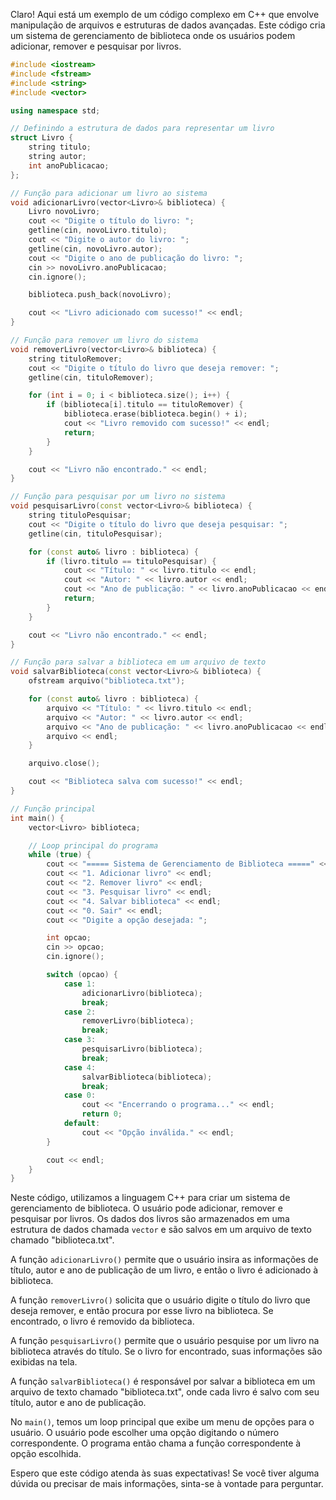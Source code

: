 Claro! Aqui está um exemplo de um código complexo em C++ que envolve manipulação de arquivos e estruturas de dados avançadas. Este código cria um sistema de gerenciamento de biblioteca onde os usuários podem adicionar, remover e pesquisar por livros.

```c++
#include <iostream>
#include <fstream>
#include <string>
#include <vector>

using namespace std;

// Definindo a estrutura de dados para representar um livro
struct Livro {
    string titulo;
    string autor;
    int anoPublicacao;
};

// Função para adicionar um livro ao sistema
void adicionarLivro(vector<Livro>& biblioteca) {
    Livro novoLivro;
    cout << "Digite o título do livro: ";
    getline(cin, novoLivro.titulo);
    cout << "Digite o autor do livro: ";
    getline(cin, novoLivro.autor);
    cout << "Digite o ano de publicação do livro: ";
    cin >> novoLivro.anoPublicacao;
    cin.ignore();

    biblioteca.push_back(novoLivro);

    cout << "Livro adicionado com sucesso!" << endl;
}

// Função para remover um livro do sistema
void removerLivro(vector<Livro>& biblioteca) {
    string tituloRemover;
    cout << "Digite o título do livro que deseja remover: ";
    getline(cin, tituloRemover);

    for (int i = 0; i < biblioteca.size(); i++) {
        if (biblioteca[i].titulo == tituloRemover) {
            biblioteca.erase(biblioteca.begin() + i);
            cout << "Livro removido com sucesso!" << endl;
            return;
        }
    }

    cout << "Livro não encontrado." << endl;
}

// Função para pesquisar por um livro no sistema
void pesquisarLivro(const vector<Livro>& biblioteca) {
    string tituloPesquisar;
    cout << "Digite o título do livro que deseja pesquisar: ";
    getline(cin, tituloPesquisar);

    for (const auto& livro : biblioteca) {
        if (livro.titulo == tituloPesquisar) {
            cout << "Título: " << livro.titulo << endl;
            cout << "Autor: " << livro.autor << endl;
            cout << "Ano de publicação: " << livro.anoPublicacao << endl;
            return;
        }
    }

    cout << "Livro não encontrado." << endl;
}

// Função para salvar a biblioteca em um arquivo de texto
void salvarBiblioteca(const vector<Livro>& biblioteca) {
    ofstream arquivo("biblioteca.txt");

    for (const auto& livro : biblioteca) {
        arquivo << "Título: " << livro.titulo << endl;
        arquivo << "Autor: " << livro.autor << endl;
        arquivo << "Ano de publicação: " << livro.anoPublicacao << endl;
        arquivo << endl;
    }

    arquivo.close();

    cout << "Biblioteca salva com sucesso!" << endl;
}

// Função principal
int main() {
    vector<Livro> biblioteca;

    // Loop principal do programa
    while (true) {
        cout << "===== Sistema de Gerenciamento de Biblioteca =====" << endl;
        cout << "1. Adicionar livro" << endl;
        cout << "2. Remover livro" << endl;
        cout << "3. Pesquisar livro" << endl;
        cout << "4. Salvar biblioteca" << endl;
        cout << "0. Sair" << endl;
        cout << "Digite a opção desejada: ";

        int opcao;
        cin >> opcao;
        cin.ignore();

        switch (opcao) {
            case 1:
                adicionarLivro(biblioteca);
                break;
            case 2:
                removerLivro(biblioteca);
                break;
            case 3:
                pesquisarLivro(biblioteca);
                break;
            case 4:
                salvarBiblioteca(biblioteca);
                break;
            case 0:
                cout << "Encerrando o programa..." << endl;
                return 0;
            default:
                cout << "Opção inválida." << endl;
        }

        cout << endl;
    }
}
```

Neste código, utilizamos a linguagem C++ para criar um sistema de gerenciamento de biblioteca. O usuário pode adicionar, remover e pesquisar por livros. Os dados dos livros são armazenados em uma estrutura de dados chamada `vector` e são salvos em um arquivo de texto chamado "biblioteca.txt".

A função `adicionarLivro()` permite que o usuário insira as informações de título, autor e ano de publicação de um livro, e então o livro é adicionado à biblioteca.

A função `removerLivro()` solicita que o usuário digite o título do livro que deseja remover, e então procura por esse livro na biblioteca. Se encontrado, o livro é removido da biblioteca.

A função `pesquisarLivro()` permite que o usuário pesquise por um livro na biblioteca através do título. Se o livro for encontrado, suas informações são exibidas na tela.

A função `salvarBiblioteca()` é responsável por salvar a biblioteca em um arquivo de texto chamado "biblioteca.txt", onde cada livro é salvo com seu título, autor e ano de publicação.

No `main()`, temos um loop principal que exibe um menu de opções para o usuário. O usuário pode escolher uma opção digitando o número correspondente. O programa então chama a função correspondente à opção escolhida.

Espero que este código atenda às suas expectativas! Se você tiver alguma dúvida ou precisar de mais informações, sinta-se à vontade para perguntar.